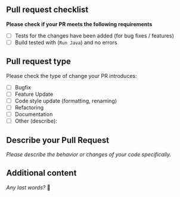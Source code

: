 ## Pull request checklist

**Please check if your PR meets the following requirements**

- [ ] Tests for the changes have been added (for bug fixes / features)
- [ ] Build tested with (`Run Java`) and no errors

## Pull request type

Please check the type of change your PR introduces:

- [ ] Bugfix
- [ ] Feature Update
- [ ] Code style update (formatting, renaming)
- [ ] Refactoring
- [ ] Documentation
- [ ] Other (describe):

## Describe your Pull Request

*Please describe the behavior or changes of your code specifically.*

## Additional content

*Any last words?* 🤣
